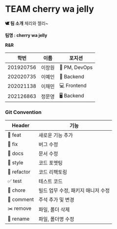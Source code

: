 # TEAM cherry wa jelly

**🕊️ 팀 소개**
체리와 젤리~

**팀명 : cherry wa jelly**

**R&R**

| 학번 | 이름 | 포지션 |
| --- | --- | --- |
| 201920756 | 이장원 | 🔦 PM, DevOps |
| 202020735 | 이예인 | 📱 Backend |
| 202021138 | 이채민 | 💻 Frontend |
| 202126863 | 정문영 | 🖥️ Backend |




### Git Convention

| Header | 기능 | 
| --- | --- | 
| 📍 feat | 새로운 기능 추가 |
| 🔨 fix | 버그 수정 | 
| 📝 docs | 문서 수정 | 
| 🎨 style | 코드 포멧팅 | 
| 🤖 refactor | 코드 리팩토링 | 
| ✅ test | 테스트 코드 | 
| 🚚 chore | 빌드 업무 수정, 패키지 매니저 수정 | 
| 💬 comment | 주석 추가 및 변경 | 
| ✂️ remove | 파일, 폴더 삭제 | 
| 🔧 rename | 파일, 폴더명 수정 | 

